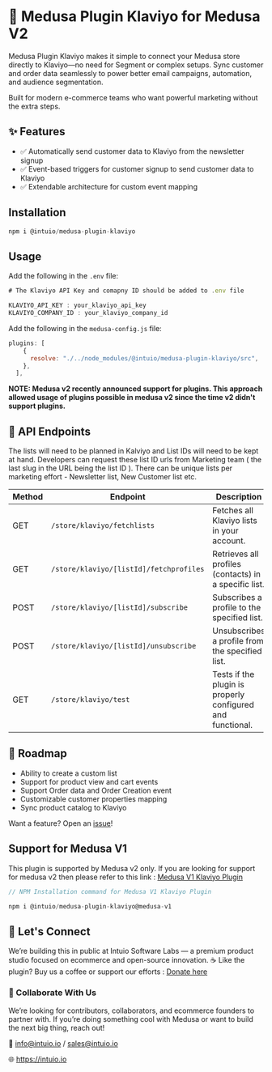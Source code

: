 # 📨 Medusa Plugin Klaviyo for Medusa V2

Medusa Plugin Klaviyo makes it simple to connect your Medusa store directly to Klaviyo—no need for Segment or complex setups. Sync customer and order data seamlessly to power better email campaigns, automation, and audience segmentation.

Built for modern e-commerce teams who want powerful marketing without the extra steps.


## ✨ Features

- ✅ Automatically send customer data to Klaviyo from the newsletter signup
- ✅ Event-based triggers for customer signup to send customer data to Klaviyo
- ✅ Extendable architecture for custom event mapping


## Installation
```javascript
npm i @intuio/medusa-plugin-klaviyo
```

## Usage

Add the following in the `.env` file:

```javascript
# The Klaviyo API Key and comapny ID should be added to .env file

KLAVIYO_API_KEY : your_klaviyo_api_key
KLAVIYO_COMPANY_ID : your_klaviyo_company_id
```

Add the following in the `medusa-config.js` file:

```javascript
plugins: [
    {
      resolve: "./../node_modules/@intuio/medusa-plugin-klaviyo/src",
    },
  ],
```
**NOTE: Medusa v2 recently announced support for plugins. This approach allowed usage of plugins possible in medusa v2 since the time v2 didn't support plugins.**

## 📘 API Endpoints
The lists will need to be planned in Kalviyo and List IDs will need to be kept at hand. Developers can request these list ID urls from Marketing team ( the last slug in the URL being the list ID ). There can be unique lists per marketing effort - Newsletter list, New Customer list etc.

| Method | Endpoint                                         | Description                                                  |
|--------|--------------------------------------------------|--------------------------------------------------------------|
| GET    | `/store/klaviyo/fetchlists`                     | Fetches all Klaviyo lists in your account.                  |
| GET    | `/store/klaviyo/[listId]/fetchprofiles`         | Retrieves all profiles (contacts) in a specific list.       |
| POST   | `/store/klaviyo/[listId]/subscribe`             | Subscribes a profile to the specified list.                 |
| POST   | `/store/klaviyo/[listId]/unsubscribe`           | Unsubscribes a profile from the specified list.             |
| GET    | `/store/klaviyo/test`                           | Tests if the plugin is properly configured and functional.  |


## 🧪 Roadmap
 - Ability to create a custom list
 - Support for product view and cart events
 - Support Order data and Order Creation event
 - Customizable customer properties mapping
 - Sync product catalog to Klaviyo

Want a feature? Open an [issue](https://github.com/intuio-io/medusa-v2-plugin-klaviyo/issues)!

## Support for Medusa V1
This plugin is supported by Medusa v2 only. If you are looking for support for medusa v2 then please refer to this link : [Medusa V1 Klaviyo Plugin](https://github.com/intuio-io/medusa-plugin-klaviyo)


```javascript
// NPM Installation command for Medusa V1 Klaviyo Plugin

npm i @intuio/medusa-plugin-klaviyo@medusa-v1
```
## 💬 Let's Connect
We’re building this in public at Intuio Software Labs — a premium product studio focused on ecommerce and open-source innovation.
☕ Like the plugin? Buy us a coffee or support our efforts : [Donate here](https://buymeacoffee.com/intuio)

### 👥 Collaborate With Us
We’re looking for contributors, collaborators, and ecommerce founders to partner with. If you’re doing something cool with Medusa or want to build the next big thing, reach out!

📩 info@intuio.io / sales@intuio.io

🌐 https://intuio.io
